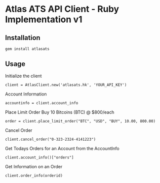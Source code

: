 Atlas ATS API Client - Ruby Implementation v1
=============================================

Installation
------------

	gem install atlasats

Usage
-----

Initialize the client

	client = AtlasClient.new('atlasats.hk', 'YOUR_API_KEY')
	
Account Information

	accountinfo = client.account_info

Place Limit Order Buy 10 Bitcoins (BTC) @ $800/each

	order = client.place_limit_order("BTC", "USD", "BUY", 10.00, 800.00)

Cancel Order

	client.cancel_order("0-323-2324-4141223")

Get Todays Orders for an Account from the AccountInfo

	client.account_info()["orders"]

Get Information on an Order

	client.order_info(orderid)
	
